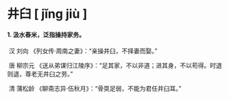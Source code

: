 # 井臼   [ jǐng jiù ]

#### 1. 汲水舂米，泛指操持家务。

​	汉 刘向 《列女传·周南之妻》：“亲操井臼，不择妻而娶。”

​	唐 柳宗元 《送从弟谋归江陵序》：“足其家，不以非道；进其身，不以苟得。时退则退，尊老无井臼之劳。”

​	清 蒲松龄  《聊斋志异·伍秋月》：“骨耎足弱，不能为君任井臼耳。”